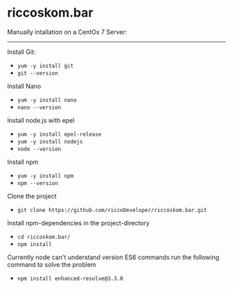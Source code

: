 # riccoskom.bar 

Manually intallation on a CentOs 7 Server:

----------------

Install Git:

- `yum -y install git`
- `git --version`

Install Nano

- `yum -y install nano`
- `nano --version`

Install node.js with epel

- `yum -y install epel-release`
- `yum -y install nodejs`
- `node --version`

Install npm

- `yum -y install npm`
- `npm --version`

Clone the project

- `git clone https://github.com/riccoDeveloper/riccoskom.bar.git`

Install npm-dependencies in the project-directory

- `cd riccoskom.bar/`
- `npm install`

Currently node can't understand version ES6 commands
run the following command to solve the problem

- `npm install enhanced-resolve@3.3.0`

